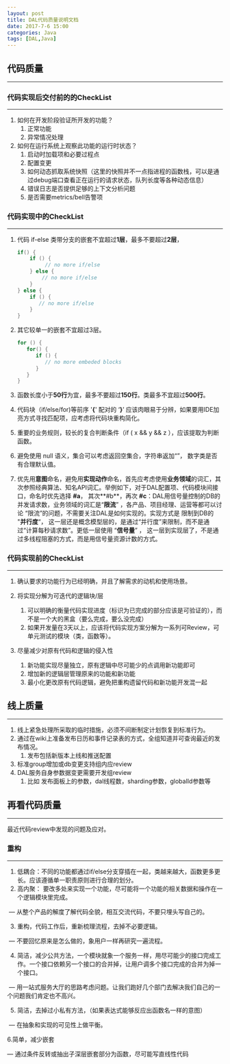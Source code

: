 ```yaml
---
layout: post
title: DAL代码质量说明文档
date: 2017-7-6 15:00
categories: Java
tags: [DAL,Java]
---
```




## 代码质量

------

### 代码实现后交付前的的CheckList

------

1. 如何在开发阶段验证所开发的功能？
   1. 正常功能
   2. 异常情况处理
2. 如何在运行系统上观察此功能的运行时状态？
   1. 启动时加载项和必要过程点
   2. 配置变更
   3. 如何动态抓取系统快照（这里的快照并不一点指进程的函数栈，可以是通过debug端口查看正在运行的请求状态，队列长度等各种动态信息）
   4. 错误日志是否提供足够的上下文分析问题
   5. 是否需要metrics/bell告警项

### 代码实现中的CheckList

------

1. 代码 if-else 类带分支的嵌套不宜超过**1层**，最多不要超过**2层**，

   ```java
   if() {
       if () {
            // no more if/else
       } else {
           // no more if/else 
       }
   } else {
       if () {
          // no more if/else
       }
   }
   ```

2. 其它较单一的嵌套不宜超过3层。

   ```java
   for () {
      for() {
         if () {
            // no more embeded blocks
         } 
      }
   }
   ```

3. 函数长度小于**50行**为宜，最多不要超过**150行**。类最多不宜超过**500行**。

4. 代码块（if/else/for)等前序 '**{**'  配对的  ‘**}**’ 应该肉眼易于分辨，如果要用IDE加亮方式寻找匹配项，应考虑将代码块重构简化。

5. 重要的业务规则，较长的复合判断条件（if ( x && y && z ），应该提取为判断函数。

6. 避免使用 null 语义，集合可以考虑返回空集合，字符串返加“”， 数字类是否有合理默认值。

7. 优先用**意图**命名，避免用**实现动作**命名，首先应考虑使用**业务领域**的词汇，其次参照经典算法、知名API词汇。举例如下，对于DAL配置项、代码模块间接口，命名时优先选择 **#a**， 其次**#b**，再次 **#c**：DAL用信号量控制的DB的并发请求数，业务领域的词汇是“**限流**” ，各产品、项目经理、运营等都可以讨论 “限流”的问题，不需要关注DAL是如何实现的。实现方式是 限制到DB的 "**并行度**“， 这一层还是概念模型层的，是通过“并行度”来限制，而不是通过“计算每秒请求数”。更低一层使用 “**信号量**” ， 这一层到实现层了，不是通过多线程阻塞的方式，而是用信号量资源计数的方式。

### 代码实现前的CheckList

------

1. 确认要求的功能行为已经明确，并且了解需求的动机和使用场景。

2. 将实现分解为可迭代的逻辑块/层​

   1. 可以明确的衡量代码实现进度（标识为已完成的部分应该是可验证的），而不是一个大的黑盒（要么完成，要么没完成）
   2. 如果开发量在3天以上，应该将代码实现方案分解为一系列可Review，可单元测试的模块（类，函数等）。

3. 尽量减少对原有代码和逻辑的侵入性

   1. 新功能实现尽量独立，原有逻辑中尽可能少的点调用新功能即可
   2. 增加新的逻辑层管理原来的功能和新功能
   3. 最小化更改原有代码逻辑，避免把重构遗留代码和新功能开发混一起

## 线上质量

------

1. 线上紧急处理所采取的临时措施，必须不间断制定计划恢复到标准行为。
2. 通过在wiki上准备发布日历和事件记录表的方式，全组知道并可查询最近的发布情况。
   1. 发布包括新版本上线和推送配置
3. 标准group增加或db变更支持组内应review
4. DAL服务自身参数据变更需要开发组review
   1. 比如 发布面板上的参数，dal线程数，sharding参数，globalId参数等

## 再看代码质量

------

最近代码review中发现的问题及应对。

### 重构

------

1.  低耦合：不同的功能都通过if/else分支穿插在一起，类越来越大，函数更多更长。应该遵循单一职责原则进行合理的划分。
2.  高内聚： 要改多处来实现一个功能，尽可能将一个功能的相关数据和操作在一个逻辑模块里完成。

​       — 从整个产品的解度了解代码全貌，相互交流代码，不要只埋头写自己的。

3. 重构，代码工作后，重新梳理流程，去掉不必要逻辑。

​      — 不要回忆原来是怎么做的，象用户一样再研究一遍流程。

4. 简洁，减少公共方法，一个模块就象一个服务一样，用尽可能少的接口完成工作。一个接口依赖另一个接口的合并掉，让用户调多个接口完成的合并为掉一个接口。

​     — 用一站式服务大厅的思路考虑问题。让我们跑好几个部门去解决我们自己的一个问题我们肯定也不高兴。

5. 简洁，去掉过小私有方法，（如果表达式能够反应出函数名一样的意图）

​     — 在抽象和实现的可见性上做平衡。

  6.简单，减少嵌套

   — 通过条件反转或抽出子深层嵌套部分为函数，尽可能写直线性代码